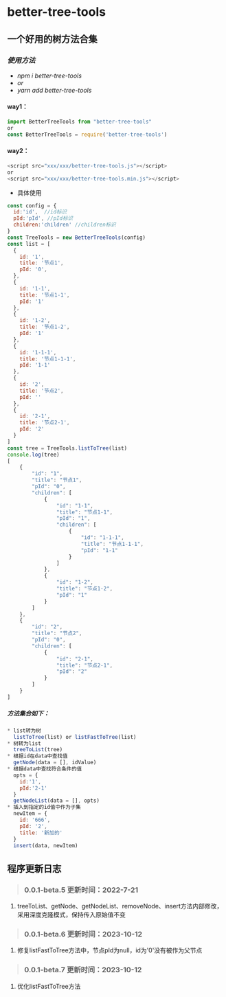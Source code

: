 # better-tree-tools
## 一个好用的树方法合集
### *使用方法*
- *npm i better-tree-tools*
- *or*
- *yarn add better-tree-tools*
#### way1：
``` js
import BetterTreeTools from "better-tree-tools"
or
const BetterTreeTools = require('better-tree-tools')
```
#### way2：
``` js
<script src="xxx/xxx/better-tree-tools.js"></script>
or
<script src="xxx/xxx/better-tree-tools.min.js"></script>
```
- 具体使用
``` js
const config = {
  id:'id',  //id标识
  pId:'pId', //pId标识
  children:'children' //children标识
}
const TreeTools = new BetterTreeTools(config)
const list = [
  {
    id: '1',
    title: '节点1',
    pId: '0',
  },
  {
    id: '1-1',
    title: '节点1-1',
    pId: '1'
  },
  {
    id: '1-2',
    title: '节点1-2',
    pId: '1'
  },
  {
    id: '1-1-1',
    title: '节点1-1-1',
    pId: '1-1'
  },
  {
    id: '2',
    title: '节点2',
    pId: ''
  },
  {
    id: '2-1',
    title: '节点2-1',
    pId: '2'
  }
]
const tree = TreeTools.listToTree(list)
console.log(tree)
[
    {
        "id": "1",
        "title": "节点1",
        "pId": "0",
        "children": [
            {
                "id": "1-1",
                "title": "节点1-1",
                "pId": "1",
                "children": [
                    {
                        "id": "1-1-1",
                        "title": "节点1-1-1",
                        "pId": "1-1"
                    }
                ]
            },
            {
                "id": "1-2",
                "title": "节点1-2",
                "pId": "1"
            }
        ]
    },
    {
        "id": "2",
        "title": "节点2",
        "pId": "0",
        "children": [
            {
                "id": "2-1",
                "title": "节点2-1",
                "pId": "2"
            }
        ]
    }
]
``` 
##### 方法集合如下：
``` js
* list转为树
  listToTree(list) or listFastToTree(list)
* 树转为list
  treeToList(tree)  
* 根据id在data中查找值
  getNode(data = [], idValue)  
* 根据data中查找符合条件的值
  opts = {
    id:'1',
    pId:'2-1'
  }
  getNodeList(data = [], opts)   
* 插入到指定的id值中作为子集
  newItem = {
    id: '666', 
    pId: '2',
    title: '新加的' 
  }
  insert(data, newItem)    
```
## 程序更新日志 ##

> ### 0.0.1-beta.5 更新时间：2022-7-21 ###
1. treeToList、getNode、getNodeList、removeNode、insert方法内部修改，采用深度克隆模式，保持传入原始值不变
> ### 0.0.1-beta.6 更新时间：2023-10-12 ###
1. 修复listFastToTree方法中，节点pId为null，id为'0'没有被作为父节点
> ### 0.0.1-beta.7 更新时间：2023-10-12 ###
1. 优化listFastToTree方法
